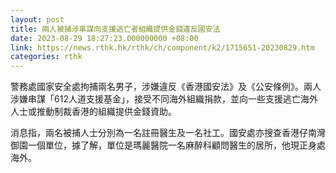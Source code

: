 ```yaml
---
layout: post
title: 兩人被捕涉串謀向支援逃亡者組織提供金錢違反國安法
date: 2023-08-29 18:27:23.000000000 +08:00
link: https://news.rthk.hk/rthk/ch/component/k2/1715651-20230829.htm
categories: rthk
---
```


警務處國家安全處拘捕兩名男子，涉嫌違反《香港國安法》及《公安條例》。兩人涉嫌串謀「612人道支援基金」，接受不同海外組織捐款，並向一些支援逃亡海外人士或推動制裁香港的組織提供金錢資助。

消息指，兩名被捕人士分別為一名註冊醫生及一名社工。國安處亦搜查香港仔南灣御園一個單位，據了解，單位是瑪麗醫院一名麻醉科顧問醫生的居所，他現正身處海外。
